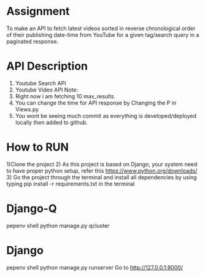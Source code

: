# Assignment
To make an API to fetch latest videos sorted in reverse chronological order of their publishing date-time from YouTube for a given tag/search query in a paginated response.
# API Description
1) Youtube Search API
2) Youtube Video API
Note: 
1) Right now i am fetching 10 max_results.
2) You can change the time for API response by Changing the P in Views.py
3) You wont be seeing much commit as everything is developed/deployed locally then added to github.

# How to RUN
1)Clone the project
2) As this project is based on Django, your system need to have proper python setup, refer this https://www.python.org/downloads/
3) Go the project through the terminal and install all dependencies by using typing pip install -r requirements.txt in the terminal

# Django-Q
pepenv shell
python manage.py qcluster
# Django
pepenv shell
python manage.py runserver
Go to http://127.0.0.1:8000/
 
